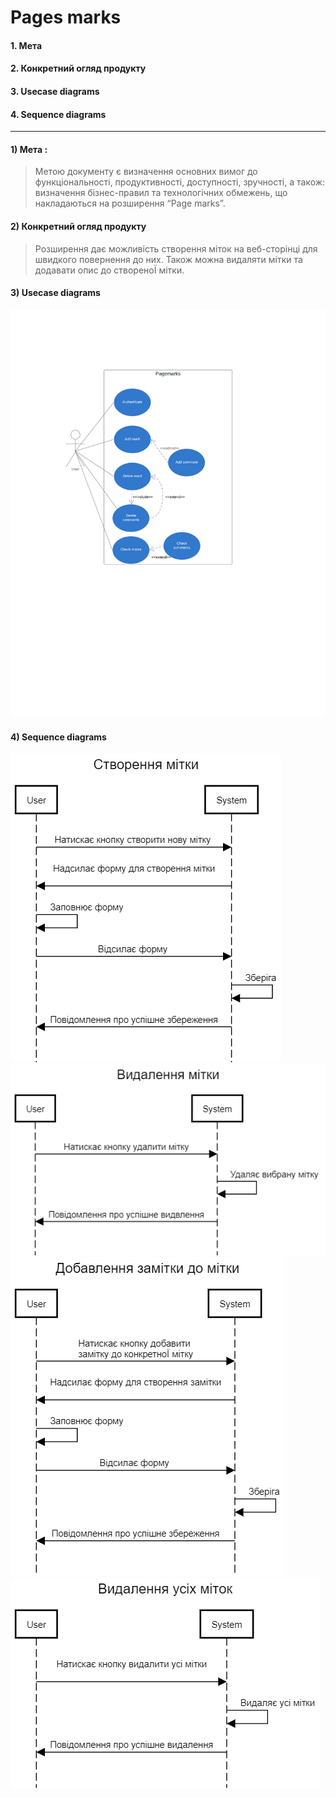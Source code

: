 # Pages marks


#### 1. Мета
#### 2. Конкретний огляд продукту
#### 3. Usecase diagrams
#### 4. Sequence diagrams


---
 #### 1) Мета :
 > Метою документу є визначення основних вимог до функціональності, продуктивності, доступності, зручності, а також: визначення бізнес-правил та технологічних обмежень, що накладаються на розширення “Page marks”.

#### 2) Конкретний огляд продукту
> Розширення дає можливість створення міток на веб-сторінці для швидкого повернення до них. Також можна видаляти мітки та додавати опис до створеноЇ мітки. 

#### 3) Usecase diagrams

![Usecase diagrams](use_case_diagram.png)



#### 4) Sequence diagrams

![Sequence diagrams](seq_diagram1.png)
![Sequence diagrams](seq_diagram2.png)
![Sequence diagrams](seq_diagram3.png)
![Sequence diagrams](seq_diagram4.png)